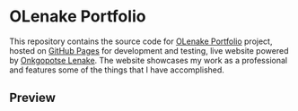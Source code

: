 # OLenake Portfolio

This repository contains the source code for [OLenake Portfolio](https://olenake.github.io/) project, hosted on [GitHub Pages](https://pages.github.com/) for development and testing, live website powered by [Onkgopotse Lenake](https://onkgopotselenake.me/). The website showcases my work as a professional and features some of the things that I have accomplished.

## Preview
